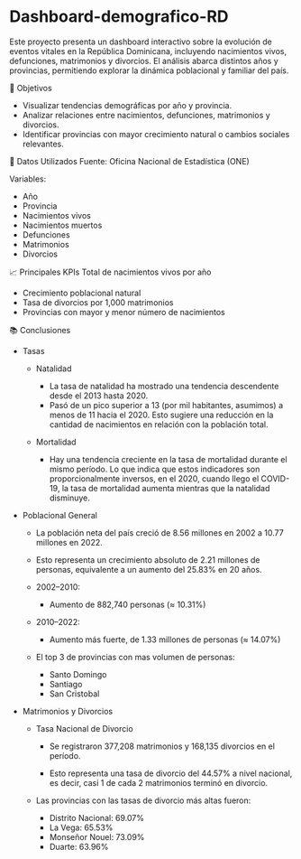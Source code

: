 # Dashboard-demografico-RD

Este proyecto presenta un dashboard interactivo sobre la evolución de eventos vitales en la República Dominicana, incluyendo nacimientos vivos, defunciones, matrimonios y divorcios. El análisis abarca distintos años y provincias, permitiendo explorar la dinámica poblacional y familiar del país.

🧩 Objetivos
- Visualizar tendencias demográficas por año y provincia.
- Analizar relaciones entre nacimientos, defunciones, matrimonios y divorcios.
- Identificar provincias con mayor crecimiento natural o cambios sociales relevantes.

📁 Datos Utilizados
Fuente: Oficina Nacional de Estadística (ONE)

Variables:

- Año
- Provincia
- Nacimientos vivos
- Nacimientos muertos
- Defunciones
- Matrimonios
- Divorcios

📈 Principales KPIs
Total de nacimientos vivos por año

- Crecimiento poblacional natural
- Tasa de divorcios por 1,000 matrimonios
- Provincias con mayor y menor número de nacimientos

📚 Conclusiones
- Tasas
    - Natalidad
        - La tasa de natalidad ha mostrado una tendencia descendente desde el 2013 hasta 2020.
        - Pasó de un pico superior a 13 (por mil habitantes, asumimos) a menos de 11 hacia el 2020. Esto sugiere una reducción en la cantidad de nacimientos en relación con la población total.

    - Mortalidad
        - Hay una tendencia creciente en la tasa de mortalidad durante el mismo período. Lo que indica que estos indicadores son proporcionalmente inversos, en el 2020, cuando llego el COVID-19, la tasa de mortalidad aumenta mientras que la natalidad disminuye.

- Poblacional General
    - La población neta del país creció de 8.56 millones en 2002 a 10.77 millones en 2022.
    - Esto representa un crecimiento absoluto de 2.21 millones de personas, equivalente a un aumento del 25.83% en 20 años.
    - 2002–2010:
        - Aumento de 882,740 personas (≈ 10.31%)

    - 2010–2022:
        - Aumento más fuerte, de 1.33 millones de personas (≈ 14.07%)

    - El top 3 de provincias con mas volumen de personas:
        - Santo Domingo
        - Santiago
        - San Cristobal

- Matrimonios y Divorcios
    - Tasa Nacional de Divorcio
        - Se registraron 377,208 matrimonios y 168,135 divorcios en el período.

        - Esto representa una tasa de divorcio del 44.57% a nivel nacional, es decir, casi 1 de cada 2 matrimonios terminó en divorcio.

    - Las provincias con las tasas de divorcio más altas fueron:
        - Distrito Nacional: 69.07%
        - La Vega: 65.53%
        - Monseñor Nouel: 73.09%
        - Duarte: 63.96%
